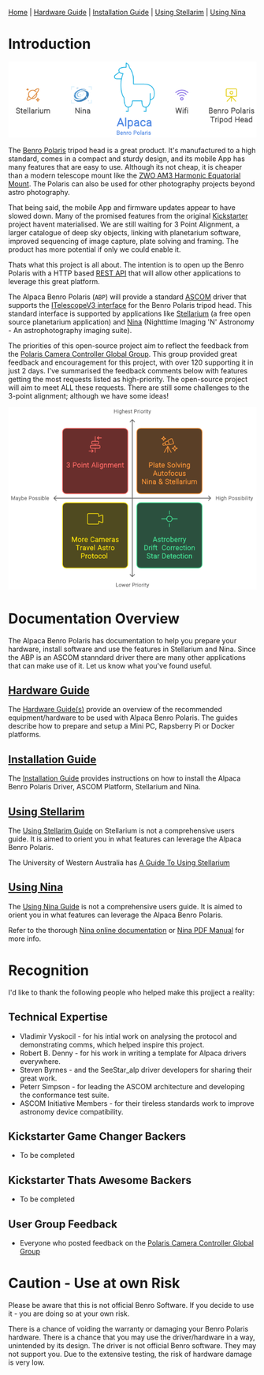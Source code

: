 [Home](./README.md) | [Hardware Guide](docs/hardware.md) | [Installation Guide](docs/installation.md) | [Using Stellarim](docs/stellarium.md) | [Using Nina](docs/nina.md)

# Introduction
![Overview](docs/images/abp-overview.png)

The [Benro Polaris](https://www.benro-polaris.com/) tripod head is a great product. It's manufactured to a high standard, comes in a compact and sturdy design, and its mobile App has many features that are easy to use. Although its not cheap, it is cheaper than a modern telescope mount like the [ZWO AM3 Harmonic Equatorial Mount](https://www.zwoastro.com/product/zwo-am3-harmonic-equatorial-mount/). The Polaris can also be used for other photography projects beyond astro photography.

That being said, the mobile App and firmware updates appear to have slowed down. Many of the promised features from the original [Kickstarter](https://www.kickstarter.com/projects/benropolaris/polaris-smart-electric-tripod-head) project havent materialised. We are still waiting for 3 Point Alignment, a larger catalogue of deep sky objects, linking with planetarium software, improved sequencing of image capture, plate solving and framing. The product has more potential if only we could enable it.

Thats what this project is all about. The intention is to open up the Benro Polaris with a HTTP based [REST API](https://www.ibm.com/topics/rest-apis) that will allow other applications to leverage this great platform. 

The Alpaca Benro Polaris (`ABP`) will provide a standard [ASCOM](https://ascom-standards.org/) driver that supports the  [ITelescopeV3 interface](https://ascom-standards.org/Help/Developer/html/T_ASCOM_DeviceInterface_ITelescopeV3.htm) for the Benro Polaris tripod head. This standard interface is supported by applications like [Stellarium](https://stellarium.org/en/) (a free open source planetarium application) and [Nina](https://nighttime-imaging.eu/) (Nighttime Imaging 'N' Astronomy - An astrophotography imaging suite). 

The priorities of this open-source project aim to reflect the feedback from the [Polaris Camera Controller Global Group](https://www.facebook.com/groups/326138891873755). This group provided great feedback and encouragement for this project, with over 120 supporting it in just 2 days. I've summarised the feedback comments below with features getting the most requests listed as high-priority. The open-source project will aim to meet ALL these requests. There are still some challenges to the 3-point alignment; although we have some ideas!

![Overview](docs/images/abp-priorities.png)

# Documentation Overview
The Alpaca Benro Polaris has documentation to help you prepare your hardware, install software and use the features in Stellarium and Nina. Since the ABP is an ASCOM stanndard driver there are many other applications that can make use of it. Let us know what you've found useful.

## [Hardware Guide](./docs/hardware.md)
The [Hardware Guide(s)](./docs/hardware.md) provide an overview of the recommended equipment/hardware to be used with Alpaca Benro Polaris. The guides describe how to prepare and setup a Mini PC, Rapsberry Pi or Docker platforms.

## [Installation Guide](./docs/installation.md)
The [Installation Guide](./docs/installation.md) provides instructions on how to install the Alpaca Benro Polaris Driver, ASCOM Platform, Stellarium and Nina.

## [Using Stellarim](./docs/stellarium.md)
The [Using Stellarim Guide](./docs/stellarium.md) on Stellarium is not a comprehensive users guide. It is aimed to orient you in what features can leverage the Alpaca Benro Polaris. 

The University of Western Australia has [A Guide To Using Stellarium](https://nighttime-imaging.eu/docs/master/site/pdf/Manual.pdf)

## [Using Nina](./docs/nina.md)
The [Using Nina Guide](./docs/nina.md) is not a comprehensive users guide. It is aimed to orient you in what features can leverage the Alpaca Benro Polaris. 

Refer to the thorough [Nina online documentation](https://nighttime-imaging.eu/docs/master/site/) or [Nina PDF Manual](https://nighttime-imaging.eu/docs/master/site/pdf/Manual.pdf) for more info.

# Recognition
I'd like to thank the following people who helped make this projject a reality:

## Technical Expertise
* Vladimir Vyskocil - for his intial work on analysing the protocol and demonstrating comms,  which helped inspire this project.
* Robert B. Denny - for his work in writing a template for Alpaca drivers everywhere.
* Steven Byrnes - and the SeeStar_alp driver developers for sharing their great work.
* Peterr Simpson - for leading the ASCOM architecture and developing the conformance test suite.
* ASCOM Initiative Members - for their tireless standards work to improve astronomy  device  compatibility. 

## Kickstarter Game Changer Backers
* To be completed

## Kickstarter Thats Awesome Backers
* To be completed

## User Group Feedback
* Everyone who posted feedback on the [Polaris Camera Controller Global Group](https://www.facebook.com/groups/326138891873755)
  

# Caution - Use at own Risk
Please be aware that this is not official Benro Software. If you decide to use it - you are doing so at your own risk.

There is a chance of voiding the warranty or damaging your Benro Polaris hardware. There is a chance that you may use the driver/hardware in a way, unintended by its design. The driver is not official Benro software. They may not support you. Due to the extensive testing, the risk of hardware damage is very low.